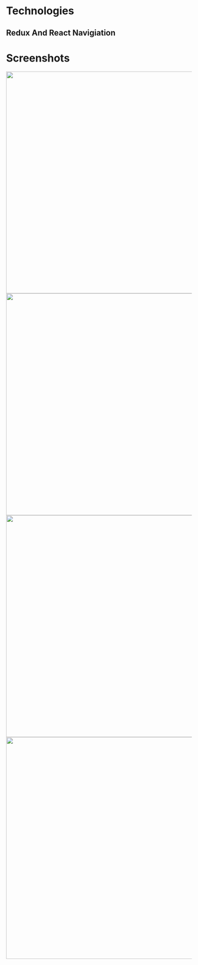 <h1>Technologies</h1>
<h2>Redux And React Navigiation</h2>

<h1>Screenshots</h1>

<img src="https://user-images.githubusercontent.com/64019703/200888025-70d5aeb4-6081-4bf1-ac06-584a23947150.png" height="600" style="max-width: 100%;">
<img src="https://user-images.githubusercontent.com/64019703/200888033-826e7a85-7b3b-4c47-be64-6131f3ed493a.png" height="600" style="max-width: 100%;">
<img src="https://user-images.githubusercontent.com/64019703/200888037-55c047dd-086b-4925-83aa-296594ac415e.png" height="600" style="max-width: 100%;">
<img src="https://user-images.githubusercontent.com/64019703/200888774-65c42651-aa23-4b50-9102-7aaa7ed0197e.png" height="600" style="max-width: 100%;">
